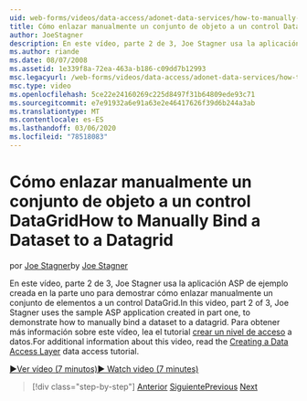 ```yaml
---
uid: web-forms/videos/data-access/adonet-data-services/how-to-manually-bind-a-dataset-to-a-datagrid
title: Cómo enlazar manualmente un conjunto de objeto a un control DataGrid | Microsoft Docs
author: JoeStagner
description: En este vídeo, parte 2 de 3, Joe Stagner usa la aplicación ASP de ejemplo creada en la parte uno para demostrar cómo enlazar manualmente un conjunto de elementos a un control DataGrid. Para...
ms.author: riande
ms.date: 08/07/2008
ms.assetid: 1e339f8a-72ea-463a-b186-c09dd7b12993
msc.legacyurl: /web-forms/videos/data-access/adonet-data-services/how-to-manually-bind-a-dataset-to-a-datagrid
msc.type: video
ms.openlocfilehash: 5ce22e24160269c225d8497f31b64809ede93c71
ms.sourcegitcommit: e7e91932a6e91a63e2e46417626f39d6b244a3ab
ms.translationtype: MT
ms.contentlocale: es-ES
ms.lasthandoff: 03/06/2020
ms.locfileid: "78518083"
---
```

# <a name="how-to-manually-bind-a-dataset-to-a-datagrid"></a><span data-ttu-id="781e6-104">Cómo enlazar manualmente un conjunto de objeto a un control DataGrid</span><span class="sxs-lookup"><span data-stu-id="781e6-104">How to Manually Bind a Dataset to a Datagrid</span></span>

<span data-ttu-id="781e6-105">por [Joe Stagner](https://github.com/JoeStagner)</span><span class="sxs-lookup"><span data-stu-id="781e6-105">by [Joe Stagner](https://github.com/JoeStagner)</span></span>

<span data-ttu-id="781e6-106">En este vídeo, parte 2 de 3, Joe Stagner usa la aplicación ASP de ejemplo creada en la parte uno para demostrar cómo enlazar manualmente un conjunto de elementos a un control DataGrid.</span><span class="sxs-lookup"><span data-stu-id="781e6-106">In this video, part 2 of 3, Joe Stagner uses the sample ASP application created in part one, to demonstrate how to manually bind a dataset to a datagrid.</span></span> <span data-ttu-id="781e6-107">Para obtener más información sobre este vídeo, lea el tutorial [crear un nivel de acceso](../../../overview/data-access/introduction/creating-a-data-access-layer-vb.md) a datos.</span><span class="sxs-lookup"><span data-stu-id="781e6-107">For additional information about this video, read the [Creating a Data Access Layer](../../../overview/data-access/introduction/creating-a-data-access-layer-vb.md) data access tutorial.</span></span>

[<span data-ttu-id="781e6-108">&#9654;Ver vídeo (7 minutos)</span><span class="sxs-lookup"><span data-stu-id="781e6-108">&#9654; Watch video (7 minutes)</span></span>](https://channel9.msdn.com/Blogs/ASP-NET-Site-Videos/how-to-manually-bind-a-dataset-to-a-datagrid)

> [!div class="step-by-step"]
> <span data-ttu-id="781e6-109">[Anterior](data-access-layers-in-aspnet-applications.md)
> [Siguiente](how-to-work-with-datasets-and-filters-from-an-asp-application.md)</span><span class="sxs-lookup"><span data-stu-id="781e6-109">[Previous](data-access-layers-in-aspnet-applications.md)
[Next](how-to-work-with-datasets-and-filters-from-an-asp-application.md)</span></span>
